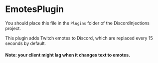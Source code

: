 # EmotesPlugin

You should place this file in the `Plugins` folder of the DiscordInjections project.

This plugin adds Twitch emotes to Discord, which are replaced every 15 seconds by default.

#### Note: your client might lag when it changes text to emotes.

